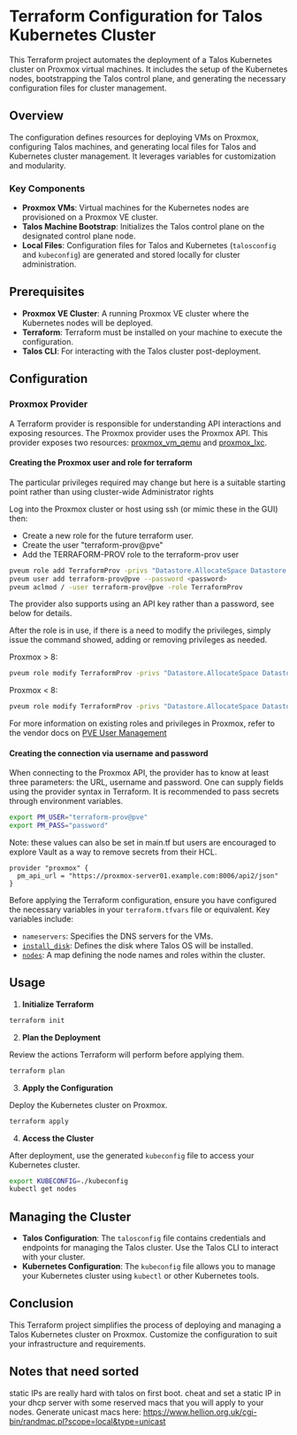 # Terraform Configuration for Talos Kubernetes Cluster

This Terraform project automates the deployment of a Talos Kubernetes cluster on Proxmox virtual machines. It includes the setup of the Kubernetes nodes, bootstrapping the Talos control plane, and generating the necessary configuration files for cluster management.

## Overview

The configuration defines resources for deploying VMs on Proxmox, configuring Talos machines, and generating local files for Talos and Kubernetes cluster management. It leverages variables for customization and modularity.

### Key Components

- **Proxmox VMs**: Virtual machines for the Kubernetes nodes are provisioned on a Proxmox VE cluster.
- **Talos Machine Bootstrap**: Initializes the Talos control plane on the designated control plane node.
- **Local Files**: Configuration files for Talos and Kubernetes (`talosconfig` and `kubeconfig`) are generated and stored locally for cluster administration.

## Prerequisites

- **Proxmox VE Cluster**: A running Proxmox VE cluster where the Kubernetes nodes will be deployed.
- **Terraform**: Terraform must be installed on your machine to execute the configuration.
- **Talos CLI**: For interacting with the Talos cluster post-deployment.

## Configuration
### Proxmox Provider

A Terraform provider is responsible for understanding API interactions and exposing resources. The Proxmox provider uses
the Proxmox API. This provider exposes two resources: [proxmox_vm_qemu](resources/vm_qemu.md)
and [proxmox_lxc](resources/lxc.md).

#### Creating the Proxmox user and role for terraform

The particular privileges required may change but here is a suitable starting point rather than using cluster-wide
Administrator rights

Log into the Proxmox cluster or host using ssh (or mimic these in the GUI) then:

- Create a new role for the future terraform user.
- Create the user "terraform-prov@pve"
- Add the TERRAFORM-PROV role to the terraform-prov user

```bash
pveum role add TerraformProv -privs "Datastore.AllocateSpace Datastore.Audit Pool.Allocate Sys.Audit Sys.Console Sys.Modify VM.Allocate VM.Audit VM.Clone VM.Config.CDROM VM.Config.Cloudinit VM.Config.CPU VM.Config.Disk VM.Config.HWType VM.Config.Memory VM.Config.Network VM.Config.Options VM.Migrate VM.Monitor VM.PowerMgmt SDN.Use"
pveum user add terraform-prov@pve --password <password>
pveum aclmod / -user terraform-prov@pve -role TerraformProv
```

The provider also supports using an API key rather than a password, see below for details.

After the role is in use, if there is a need to modify the privileges, simply issue the command showed, adding or
removing privileges as needed.


Proxmox > 8:
```bash
pveum role modify TerraformProv -privs "Datastore.AllocateSpace Datastore.Audit Pool.Allocate Sys.Audit Sys.Console Sys.Modify VM.Allocate VM.Audit VM.Clone VM.Config.CDROM VM.Config.Cloudinit VM.Config.CPU VM.Config.Disk VM.Config.HWType VM.Config.Memory VM.Config.Network VM.Config.Options VM.Migrate VM.Monitor VM.PowerMgmt SDN.Use"
```
Proxmox < 8:
```bash
pveum role modify TerraformProv -privs "Datastore.AllocateSpace Datastore.Audit Pool.Allocate Sys.Audit Sys.Console Sys.Modify VM.Allocate VM.Audit VM.Clone VM.Config.CDROM VM.Config.Cloudinit VM.Config.CPU VM.Config.Disk VM.Config.HWType VM.Config.Memory VM.Config.Network VM.Config.Options VM.Migrate VM.Monitor VM.PowerMgmt"
```
For more information on existing roles and privileges in Proxmox, refer to the vendor docs
on [PVE User Management](https://pve.proxmox.com/wiki/User_Management)

#### Creating the connection via username and password

When connecting to the Proxmox API, the provider has to know at least three parameters: the URL, username and password.
One can supply fields using the provider syntax in Terraform. It is recommended to pass secrets through environment
variables.

```bash
export PM_USER="terraform-prov@pve"
export PM_PASS="password"
```

Note: these values can also be set in main.tf but users are encouraged to explore Vault as a way to remove secrets from
their HCL.

```hcl
provider "proxmox" {
  pm_api_url = "https://proxmox-server01.example.com:8006/api2/json"
}
```


Before applying the Terraform configuration, ensure you have configured the necessary variables in your `terraform.tfvars` file or equivalent. Key variables include:

- `nameservers`: Specifies the DNS servers for the VMs.
- [`install_disk`](command:_github.copilot.openSymbolFromReferences?%5B%7B%22%24mid%22%3A1%2C%22path%22%3A%22%2Fhome%2Fboboysdadda%2Fprojects%2Fgitops-homelab%2Fterraform%2Fvariables.tf%22%2C%22scheme%22%3A%22file%22%7D%2C%7B%22line%22%3A67%2C%22character%22%3A0%7D%5D "terraform/variables.tf"): Defines the disk where Talos OS will be installed.
- [`nodes`](command:_github.copilot.openSymbolFromReferences?%5B%7B%22%24mid%22%3A1%2C%22path%22%3A%22%2Fhome%2Fboboysdadda%2Fprojects%2Fgitops-homelab%2Fterraform%2Fproxmox-nodes.tf%22%2C%22scheme%22%3A%22file%22%7D%2C%7B%22line%22%3A0%2C%22character%22%3A0%7D%5D "terraform/proxmox-nodes.tf"): A map defining the node names and roles within the cluster.

## Usage

1. **Initialize Terraform**

```bash
terraform init
```

2. **Plan the Deployment**

Review the actions Terraform will perform before applying them.

```bash
terraform plan
```

3. **Apply the Configuration**

Deploy the Kubernetes cluster on Proxmox.

```bash
terraform apply
```

4. **Access the Cluster**

After deployment, use the generated `kubeconfig` file to access your Kubernetes cluster.

```bash
export KUBECONFIG=./kubeconfig
kubectl get nodes
```

## Managing the Cluster

- **Talos Configuration**: The `talosconfig` file contains credentials and endpoints for managing the Talos cluster. Use the Talos CLI to interact with your cluster.
- **Kubernetes Configuration**: The `kubeconfig` file allows you to manage your Kubernetes cluster using `kubectl` or other Kubernetes tools.

## Conclusion

This Terraform project simplifies the process of deploying and managing a Talos Kubernetes cluster on Proxmox. Customize the configuration to suit your infrastructure and requirements.


## Notes that need sorted
static IPs are really hard with talos on first boot. cheat and set a static IP in your dhcp server with some reserved macs that you will apply to your nodes. Generate unicast macs here: https://www.hellion.org.uk/cgi-bin/randmac.pl?scope=local&type=unicast 